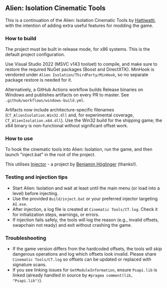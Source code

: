 ## Alien: Isolation Cinematic Tools

This is a continuation of the Alien: Isolation Cinematic Tools by [Hattiwatti](https://github.com/Hattiwatti), with the intention of adding extra useful features for modding the game.

### How to build

The project must be built in release mode, for x86 systems. This is the default project configuration.

Use Visual Studio 2022 (MSVC v143 toolset) to compile, and make sure to restore the required NuGet packages (Boost and DirectXTK). MinHook is vendored under `Alien Isolation/ThirdParty/MinHook`, so no separate package restore is needed for it.

Alternatively, a GitHub Actions workflow builds Release binaries on Windows and publishes artifacts on every PR to master. See `.github/workflows/windows-build.yml`.

Artifacts now include architecture-specific filenames (`CT_AlienIsolation.Win32.dll` and, for experimental coverage, `CT_AlienIsolation.x64.dll`). Use the Win32 build for the shipping game; the x64 binary is non-functional without significant offset work.

### How to use

To hook the cinematic tools into Alien: Isolation, run the game, and then launch "inject.bat" in the root of the project.

This utilises [Injector](https://github.com/nefarius/Injector) - a project by [Benjamin Höglinger](https://github.com/nefarius) (thanks!).

### Testing and injection tips

- Start Alien: Isolation and wait at least until the main menu (or load into a level) before injecting.
- Use the provided `Build/inject.bat` or your preferred injector targeting `AI.exe`.
- After injection, a log file is created at `Cinematic Tools/CT.log`. Check it for initialization steps, warnings, or errors.
- If injection fails safely, the tools will log the reason (e.g., invalid offsets, swapchain not ready) and exit without crashing the game.

### Troubleshooting

- If the game version differs from the hardcoded offsets, the tools will skip dangerous operations and log which offsets look invalid. Please share `Cinematic Tools/CT.log` so offsets can be updated or replaced with signature scans.
- If you see linking issues for `GetModuleInformation`, ensure `Psapi.lib` is linked (already handled in source by `#pragma comment(lib, "Psapi.lib")`).